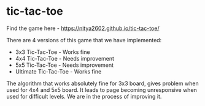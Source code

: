 # tic-tac-toe

Find the game here - <https://nitya2602.github.io/tic-tac-toe/>

There are 4 versions of this game that we have implemented:
* 3x3 Tic-Tac-Toe - Works fine
* 4x4 Tic-Tac-Toe - Needs improvement
* 5x5 Tic-Tac-Toe - Needs improvement
* Ultimate Tic-Tac-Toe - Works fine

The algorithm that works absolutely fine for 3x3 board, gives problem when used for 4x4 and 5x5 board.
It leads to page becoming unresponsive when used for difficult levels. We are in the process of improving it.



